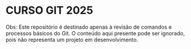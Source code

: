 # CURSO GIT 2025

Obs: Este repositório é destinado apenas à revisão de comandos e processos básicos do Git. O conteúdo aqui presente pode ser ignorado, pois não representa um projeto em desenvolvimento.